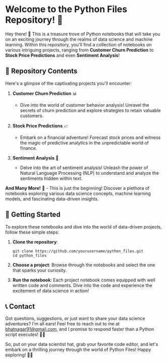 # Welcome to the Python Files Repository! 🐍

Hey there! 👋 This is a treasure trove of Python notebooks that will take you on an exciting journey through the realms of data science and machine learning. Within this repository, you'll find a collection of notebooks on various intriguing projects, ranging from **Customer Churn Prediction** to **Stock Price Predictions** and even **Sentiment Analysis**!

## 📁 Repository Contents

Here's a glimpse of the captivating projects you'll encounter:

1. **Customer Churn Prediction** 📊
   - Dive into the world of customer behavior analysis! Unravel the secrets of churn prediction and explore strategies to retain valuable customers.

2. **Stock Price Predictions** 📈
   - Embark on a financial adventure! Forecast stock prices and witness the magic of predictive analytics in the unpredictable world of finance.

3. **Sentiment Analysis** 📝
   - Delve into the art of sentiment analysis! Unleash the power of Natural Language Processing (NLP) to understand and analyze the sentiments hidden within text.

**And Many More!** 🚀 - This is just the beginning! Discover a plethora of notebooks exploring various data science concepts, machine learning models, and fascinating data-driven insights.

## 🚀 Getting Started

To explore these notebooks and dive into the world of data-driven projects, follow these simple steps:

1. **Clone the repository**:
   ```
   git clone https://github.com/yourusername/python_files.git
   cd python_files
   ```

2. **Choose a project**: Browse through the notebooks and select the one that sparks your curiosity.

3. **Run the notebook**: Each project notebook comes equipped with well written code and comments. Dive into the code and experience the excitement of data science in action!

## 📞 Contact

Got questions, suggestions, or just want to share your data science adventures? I'm all ears! Feel free to reach out to me at bhatnagar91@gmail.com, and I promise to respond faster than a Python script executes! 📩💨

So, put on your data scientist hat, grab your favorite code editor, and let's embark on a thrilling journey through the world of Python Files! Happy exploring! 🌟🐍
